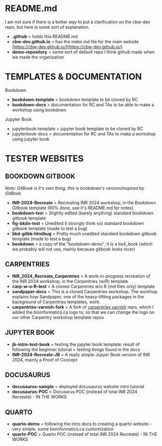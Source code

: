 # README.md

I am not sure if there is a better way to put a clarification on the cbw-dev repo, but here is some sort of explanation.

- **.github** = holds this README.md
- **cbw-dev.github.io** = has the index.md file for the main website [https://cbw-dev.github.io/](https://cbw-dev.github.io/)
- **demo-repository** = some sort of default repo I think github made when we made the organization

# TEMPLATES & DOCUMENTATION

Bookdown
- **bookdown-template** = bookdown template to be cloned by RC
- **bookdown-docs** = documentation for RC and TAs to be able to make a workshop using bookdown

Jupyter Book
- jupyterbook-template = jupyter book template to be cloned by RC
- jupyterbook-docs = documentation for RC and TAs to make a workshop using jupyter book

# TESTER WEBSITES

## BOOKDOWN GITBOOK
*Note: GitBook is it's own thing, this is bookdown's version/inspired by GitBook*

- **INR-2024-Recreate** = Recreating INR 2024 workshop, in the Bookdown Gitbook template (90% done, see it's README.md for notes)
- **bookdown-tes**t = Slightly edited (barely anything) standard bookdown gitbook template
- **fig-bkdn-test** = Unedited (I strongly think so) standard bookdown gitbook template (made to test a bug)
- **bkd-gitbk-htmlbug** = Pretty much unedited standard bookdown gitbook template (made to test a bug)
- **bookdown** = a copy of the "bookdown-demo", it is a bs4_book (which we probably will not use, mainly because gitbook looks nicer)

## CARPENTRIES
- **INR_2024_Recreate_Carpentries** = A work-in-progress recreation of the INR 2024 workshop, in the Carpentries (w/R) template
- **carp-w-o-R-test** = A cloned Carpentries w/o R (md files only) template
- **sandpaper-docs** = This is a cloned Carpentries workshop. The workhop explains how Sandpaper, one of the heavy-lifiting packages in the background of Carpentries templates, work.
- **carpentries-varnish-fork** = A fork of [carpentries varnish](https://github.com/carpentries/varnish) repo, which I added the bioinformatics.ca logo to, so that we can change the logo on our other Carpentry workshop template repos 

## JUPYTER BOOK
- **jb-intro-test-book** = testing the jupyter book template: result of following the beginner tutorial + testing things found in the docs
- **INR-2024-Recreate-JB** = A really simple Jupyer Book version of INR 2024, mainly a Proof of Concept

## DOCUSAURUS
- **docusaurus-sample** = deployed docusaurus website intro tutorial
- **docusaurus-POC** = Docusarus POC (instead of total INR 2024 Recreate) - IN THE WORKS

## QUARTO
- **quarto-demo** = following the intro docs to creating a quarto website - very simple, some bioinformatics.ca customization
- **quarto-POC** = Quarto POC (instead of total INR 2024 Recreate) - IN THE WORKS
